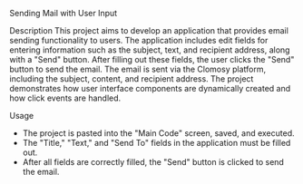 Sending Mail with User Input

Description
This project aims to develop an application that provides email sending functionality to users. The application includes edit fields for entering information such as the subject, text, and recipient address, along with a "Send" button. After filling out these fields, the user clicks the "Send" button to send the email. The email is sent via the Clomosy platform, including the subject, content, and recipient address. The project demonstrates how user interface components are dynamically created and how click events are handled.

Usage
* The project is pasted into the "Main Code" screen, saved, and executed.
* The "Title," "Text," and "Send To" fields in the application must be filled out.
* After all fields are correctly filled, the "Send" button is clicked to send the email.